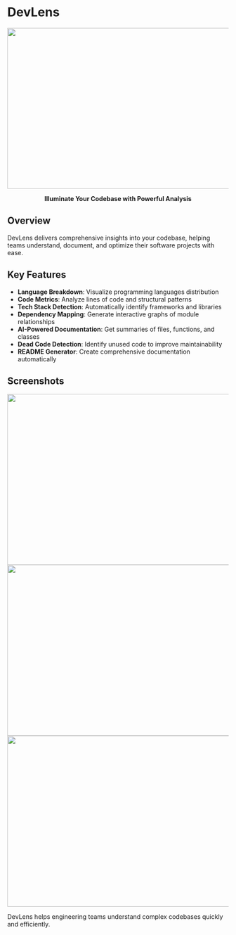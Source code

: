 # DevLens

<div align="center">
  
  <img width="1396" height="366" alt="image" src="https://github.com/user-attachments/assets/d39e940a-059e-4e3a-af9e-b14e51bfd1af" />

  **Illuminate Your Codebase with Powerful Analysis**
</div>

## Overview

DevLens delivers comprehensive insights into your codebase, helping teams understand, document, and optimize their software projects with ease.

## Key Features

- **Language Breakdown**: Visualize programming languages distribution
- **Code Metrics**: Analyze lines of code and structural patterns
- **Tech Stack Detection**: Automatically identify frameworks and libraries
- **Dependency Mapping**: Generate interactive graphs of module relationships
- **AI-Powered Documentation**: Get summaries of files, functions, and classes
- **Dead Code Detection**: Identify unused code to improve maintainability
- **README Generator**: Create comprehensive documentation automatically

## Screenshots

<div align="center">
  <img width="1240" height="389" alt="image" src="https://github.com/user-attachments/assets/8e425469-7222-4eca-b939-b6fb384315ca" width="45%" />
  <img width="1240" height="389" alt="image" src="https://github.com/user-attachments/assets/d38dada9-4f53-4711-ac41-30860426e6dc" width="45%" />
  <img width="1240" height="389" alt="image" src="https://github.com/user-attachments/assets/6898bbc2-56e7-4594-9656-b80073a993f1" width="90%"/>

</div>

DevLens helps engineering teams understand complex codebases quickly and efficiently.
